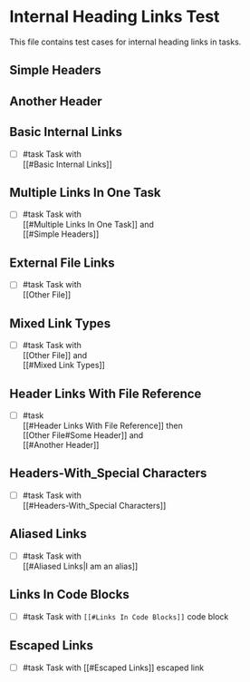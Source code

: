 # Internal Heading Links Test

This file contains test cases for internal heading links in tasks.

## Simple Headers

## Another Header

## Basic Internal Links

- [ ] #task Task with<br>[[#Basic Internal Links]]

## Multiple Links In One Task

- [ ] #task Task with<br>[[#Multiple Links In One Task]] and<br>[[#Simple Headers]]

## External File Links

- [ ] #task Task with<br>[[Other File]]

## Mixed Link Types

- [ ] #task Task with<br>[[Other File]] and<br>[[#Mixed Link Types]]

## Header Links With File Reference

- [ ] #task<br>[[#Header Links With File Reference]] then<br>[[Other File#Some Header]] and<br>[[#Another Header]]

## Headers-With_Special Characters

- [ ] #task Task with<br>[[#Headers-With_Special Characters]]

## Aliased Links

- [ ] #task Task with<br>[[#Aliased Links|I am an alias]]

## Links In Code Blocks

- [ ] #task Task with `[[#Links In Code Blocks]]` code block

## Escaped Links

- [ ] #task Task with \[\[#Escaped Links\]\] escaped link
